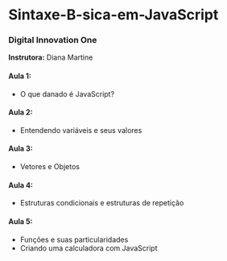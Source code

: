 # Sintaxe-B-sica-em-JavaScript

### Digital Innovation One

**Instrutora:** Diana Martine
#### Aula 1:
 - O que danado é JavaScript?
#### Aula 2:
 - Entendendo variáveis e seus valores
#### Aula 3:
 - Vetores e Objetos
 
 #### Aula 4:
 - Estruturas condicionais e estruturas de repetição

 #### Aula 5:
 - Funções e suas particularidades
 - Criando uma calculadora com JavaScript
  